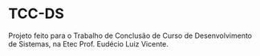 # TCC-DS
Projeto feito para o Trabalho de Conclusão de Curso de Desenvolvimento de Sistemas, na Etec Prof. Eudécio Luiz Vicente.
